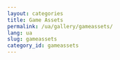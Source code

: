 ```yaml
---
layout: categories
title: Game Assets
permalink: /ua/gallery/gameassets/
lang: ua
slug: gameassets
category_id: gameassets
---
```




